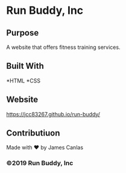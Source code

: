 # Run Buddy, Inc

## Purpose 
A website that offers fitness training services.

## Built With
*HTML
*CSS

## Website
https://jcc83267.github.io/run-buddy/

## Contributiuon
Made with ❤️ by James Canlas

### ©️2019 Run Buddy, Inc